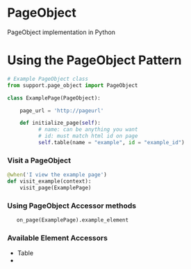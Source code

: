 # PageObject
PageObject implementation in Python

# Using the PageObject Pattern

```python
# Example PageObject class
from support.page_object import PageObject

class ExamplePage(PageObject):

    page_url = 'http://pageurl'

    def initialize_page(self):
          # name: can be anything you want
          # id: must match html id on page
          self.table(name = "example", id = "example_id")
```

### Visit a PageObject

```python
@when('I view the example page')
def visit_example(context):
    visit_page(ExamplePage)
```

### Using PageObject Accessor methods

```python
   on_page(ExamplePage).example_element
```

### Available Element Accessors
- Table
-
